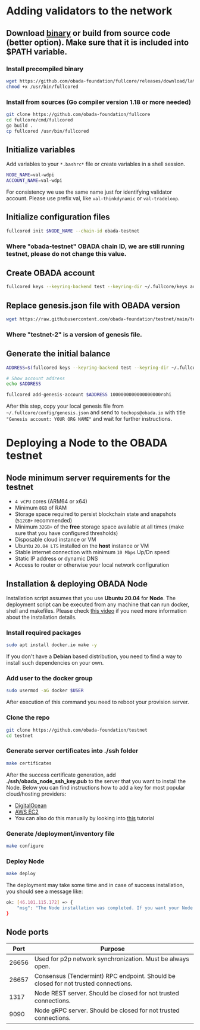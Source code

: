 # Adding validators to the network

## Download [binary](https://github.com/obada-foundation/fullcore/releases/download/latest/fullcored_latest_linux_amd64) or build from source code (better option). Make sure that it is included into $PATH variable.

### Install precompiled binary

```sh
wget https://github.com/obada-foundation/fullcore/releases/download/latest/fullcored_latest_linux_amd64 -O /usr/bin/fullcored
chmod +x /usr/bin/fullcored
```

### Install from sources (Go compiler version 1.18 or more needed)

```sh
git clone https://github.com/obada-foundation/fullcore
cd fullcore/cmd/fullcored
go build .
cp fullcored /usr/bin/fullcored
```

## Initialize variables

Add variables to your `*.bashrc*` file or create variables in a shell session.

```sh
NODE_NAME=val-wdpi
ACCOUNT_NAME=val-wdpi
```

For consistency we use the same name just for identifying validator account. Please use prefix val, like `val-thinkdynamic` or `val-tradeloop`.

## Initialize configuration files

```sh
fullcored init $NODE_NAME --chain-id obada-testnet
```

### Where "obada-testnet" OBADA chain ID, we are still running testnet, please do not change this value.

## Create OBADA account

```sh
fullcored keys --keyring-backend test --keyring-dir ~/.fullcore/keys add $ACCOUNT_NAME
```

## Replace genesis.json file with OBADA version

```sh
wget https://raw.githubusercontent.com/obada-foundation/testnet/main/testnets/testnet-2/genesis.json -O ~/.fullcore/config/genesis.json
```

### Where "testnet-2" is a version of genesis file.

## Generate the initial balance

```sh
ADDRESS=$(fullcored keys --keyring-backend test --keyring-dir ~/.fullcore/keys show $ACCOUNT_NAME --address)

# Show account address
echo $ADDRESS

fullcored add-genesis-account $ADDRESS 1000000000000000000rohi
```

After this step, copy your local genesis file from `~/.fullcore/config/genesis.json` and send to `techops@obada.io` with title `"Genesis account: YOUR ORG NAME"` and wait for further instructions.

# Deploying a Node to the OBADA testnet

## Node minimum server requirements for the testnet

- `4 vCPU` cores (ARM64 or x64)
- Minimum `8GB` of RAM
- Storage space required to persist blockchain state and snapshots (`512GB+` recommended)
- Minimum `32GB+` of the **free** storage space available at all times (make sure that you have configured thresholds)
- Disposable cloud instance or VM
- Ubuntu `20.04 LTS` installed on the **host** instance or VM
- Stable internet connection with minimum `10 Mbps` Up/Dn speed
- Static IP address or dynamic DNS
- Access to router or otherwise your local network configuration

## Installation & deploying OBADA Node

Installation script assumes that you use **Ubuntu 20.04** for **Node**. The deployment script can be executed from any machine that can run docker, shell and makefiles. Please check [this video](https://youtu.be/is1h_RDG0C8) if you need more information about the installation details.

### Install required packages

```bash
sudo apt install docker.io make -y
```

If you don't have a **Debian** based distribution, you need to find a way to install such dependencies on your own.

### Add user to the docker group

```bash
sudo usermod -aG docker $USER
```

After execution of this command you need to reboot your provision server.

### Clone the repo

```bash
git clone https://github.com/obada-foundation/testnet
cd testnet
```

### Generate server certificates into **./ssh** folder

```bash
make certificates
```
After the success certificate generation, add **./ssh/obada_node_ssh_key.pub** to the server that you want to install the Node. Below you can find instructions how to add a key for most popular cloud/hosting providers:

- [DigitalOcean](https://docs.digitalocean.com/products/droplets/how-to/add-ssh-keys/to-account/)
- [AWS EC2](https://docs.aws.amazon.com/AWSEC2/latest/UserGuide/ec2-key-pairs.html)
- You can also do this manually by looking into [this](https://linuxhandbook.com/add-ssh-public-key-to-server/) tutorial

### Generate **/deployment/inventory** file

```bash
make configure
```

### Deploy Node

```bash
make deploy
```

The deployment may take some time and in case of success installation, you should see a message like: 
```bash
ok: [46.101.115.172] => {
    "msg": "The Node installation was completed. If you want your Node to be included into persistent peers of the network, please send 370d82b7d013f7a0f3a6815196f871cd55367770@46.101.115.172:26656 to techops@obada.io"
}
```

## Node ports
| Port  | Purpose |
| ------------- | ------------- |
| 26656  | Used for p2p network synchronization. Must be always open.  |
| 26657  | Consensus (Tendermint) RPC endpoint. Should be closed for not trusted connections. |
| 1317  | Node REST server. Should be closed for not trusted connections. |
| 9090  | Node gRPC server. Should be closed for not trusted connections. |


